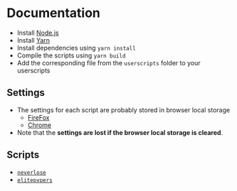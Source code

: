# Documentation

- Install [Node.js](https://nodejs.org)
- Install [Yarn](https://classic.yarnpkg.com/lang/en/docs/install/)
- Install dependencies using `yarn install`
- Compile the scripts using `yarn build`
- Add the corresponding file from the `userscripts` folder to your userscripts

## Settings

- The settings for each script are probably stored in browser local storage
  - [FireFox](https://firefox-source-docs.mozilla.org/devtools-user/storage_inspector/)
  - [Chrome](https://developer.chrome.com/docs/devtools/storage/localstorage)
- Note that the **settings are lost if the browser local storage is cleared**.

## Scripts

- [`neverlose`](neverlose.md)
- [`elitepvpers`](elitepvpers.md)
